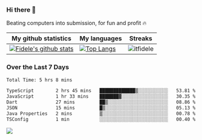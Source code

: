 ### Hi there 👋
<p>Beating computers into submission, for fun and profit 🔥</p>

|My github statistics|My languages|Streaks|
|-|-|-|
|[![Fidele's github stats](https://github-readme-stats.vercel.app/api?username=itfidele&count_private=true&show_icons=true&theme=dark&hide_title=true)](https://github.com/itfidele)|[![Top Langs](https://github-readme-stats.vercel.app/api/top-langs/?username=itfidele&show_icons=true&langs_count=8&theme=dark&layout=compact&hide_title=true)](https://github.com/itfidele)|![itfidele](https://github-readme-streak-stats.herokuapp.com/?user=itfidele&theme=dark)

### Over the Last 7 Days
<!--START_SECTION:waka-->

```txt
Total Time: 5 hrs 8 mins

TypeScript        2 hrs 45 mins   █████████████▒░░░░░░░░░░░   53.81 %
JavaScript        1 hr 33 mins    ███████▓░░░░░░░░░░░░░░░░░   30.35 %
Dart              27 mins         ██▒░░░░░░░░░░░░░░░░░░░░░░   08.86 %
JSON              15 mins         █▒░░░░░░░░░░░░░░░░░░░░░░░   05.13 %
Java Properties   2 mins          ▒░░░░░░░░░░░░░░░░░░░░░░░░   00.78 %
TSConfig          1 min           ░░░░░░░░░░░░░░░░░░░░░░░░░   00.40 %
```

<!--END_SECTION:waka-->



![](https://komarev.com/ghpvc/?username=itfidele)
